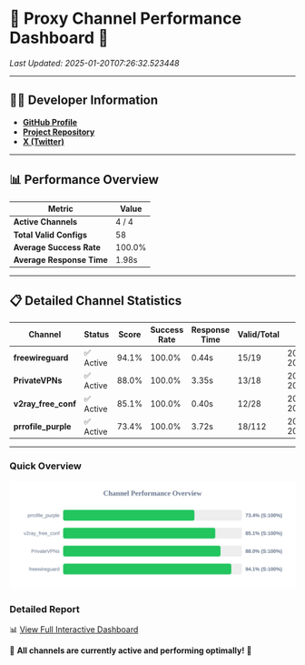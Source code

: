# 🌟 Proxy Channel Performance Dashboard 🌟

_Last Updated: 2025-01-20T07:26:32.523448_

---

## 👩‍💻 Developer Information

- **[GitHub Profile](https://github.com/4n0nymou3)**  
- **[Project Repository](https://github.com/4n0nymou3/multi-proxy-config-fetcher)**  
- **[X (Twitter)](https://x.com/4n0nymou3)**  

---

## 📊 Performance Overview

| Metric                | Value       |
|-----------------------|-------------|
| **Active Channels**   | 4 / 4       |
| **Total Valid Configs** | 58          |
| **Average Success Rate** | 100.0%      |
| **Average Response Time** | 1.98s       |

---

## 📋 Detailed Channel Statistics

| Channel          | Status     | Score  | Success Rate | Response Time | Valid/Total | Last Success               |
|------------------|------------|--------|--------------|---------------|-------------|----------------------------|
| **freewireguard**  | ✅ Active  | 94.1%  | 100.0% | 0.44s         | 15/19       | 2025-01-20T07:26:32.521723 |
| **PrivateVPNs**  | ✅ Active  | 88.0%  | 100.0% | 3.35s         | 13/18       | 2025-01-20T07:26:32.059830 |
| **v2ray_free_conf**  | ✅ Active  | 85.1%  | 100.0% | 0.40s         | 12/28       | 2025-01-20T07:26:28.676502 |
| **prrofile_purple**  | ✅ Active  | 73.4%  | 100.0% | 3.72s         | 18/112       | 2025-01-20T07:26:28.202920 |

---

### Quick Overview
<div align="center">
  <a href="https://raw.githubusercontent.com/nullluser/NullRepo/refs/heads/main/assets/channel_stats_chart.svg">
    <img src="https://raw.githubusercontent.com/nullluser/NullRepo/refs/heads/main/assets/channel_stats_chart.svg" alt="Source Performance Statistics" width="800">
  </a>
</div>

### Detailed Report
📊 [View Full Interactive Dashboard](https://htmlpreview.github.io/?https://github.com/nullluser/NullRepo/blob/main/assets/performance_report.html)

🎉 **All channels are currently active and performing optimally!** 🎉
